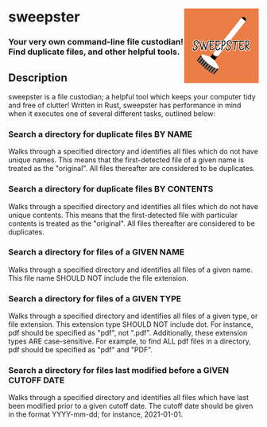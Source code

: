 # sweepster <img src="sweepster.png" alt="sweepster" width="150" height="150" align="right" title="sweepster logo">
### Your very own command-line file custodian! Find duplicate files, and other helpful tools.

## Description
sweepster is a file custodian; a helpful tool which keeps your computer tidy and free of clutter! Written in Rust,
sweepster has performance in mind when it executes one of several different tasks, outlined below:

### Search a directory for duplicate files BY NAME
Walks through a specified directory and identifies all files which do not have unique names. This means that the
first-detected file of a given name is treated as the "original". All files thereafter are considered to
be duplicates.

### Search a directory for duplicate files BY CONTENTS
Walks through a specified directory and identifies all files which do not have unique contents. This means that the
first-detected file with particular contents is treated as the "original". All files thereafter are considered to
be duplicates.


### Search a directory for files of a GIVEN NAME
Walks through a specified directory and identifies all files of a given name. This file name SHOULD NOT include the
file extension.

### Search a directory for files of a GIVEN TYPE
Walks through a specified directory and identifies all files of a given type, or file extension. This extension type
SHOULD NOT include dot. For instance, pdf should be specified as "pdf", not ".pdf". Additionally, these extension
types ARE case-sensitive. For example, to find ALL pdf files in a directory, pdf should be specified as "pdf"
and "PDF".

### Search a directory for files last modified before a GIVEN CUTOFF DATE
Walks through a specified directory and identifies all files which have last been modified prior to a given
cutoff date. The cutoff date should be given in the format YYYY-mm-dd; for instance, 2021-01-01.
